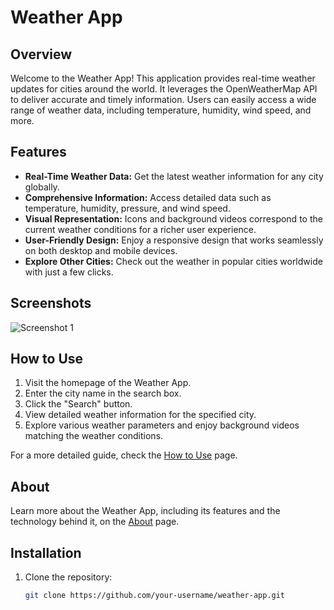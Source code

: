 # Weather App

## Overview

Welcome to the Weather App! This application provides real-time weather updates for cities around the world. It leverages the OpenWeatherMap API to deliver accurate and timely information. Users can easily access a wide range of weather data, including temperature, humidity, wind speed, and more.

## Features

- **Real-Time Weather Data:** Get the latest weather information for any city globally.
- **Comprehensive Information:** Access detailed data such as temperature, humidity, pressure, and wind speed.
- **Visual Representation:** Icons and background videos correspond to the current weather conditions for a richer user experience.
- **User-Friendly Design:** Enjoy a responsive design that works seamlessly on both desktop and mobile devices.
- **Explore Other Cities:** Check out the weather in popular cities worldwide with just a few clicks.

## Screenshots

![Screenshot 1](./screenshots/screenshot1.png)
<!-- Add more screenshots if necessary -->

## How to Use

1. Visit the homepage of the Weather App.
2. Enter the city name in the search box.
3. Click the "Search" button.
4. View detailed weather information for the specified city.
5. Explore various weather parameters and enjoy background videos matching the weather conditions.

For a more detailed guide, check the [How to Use](./how_to_use.html) page.

## About

Learn more about the Weather App, including its features and the technology behind it, on the [About](./about.html) page.

## Installation

1. Clone the repository:

   ```bash
   git clone https://github.com/your-username/weather-app.git
